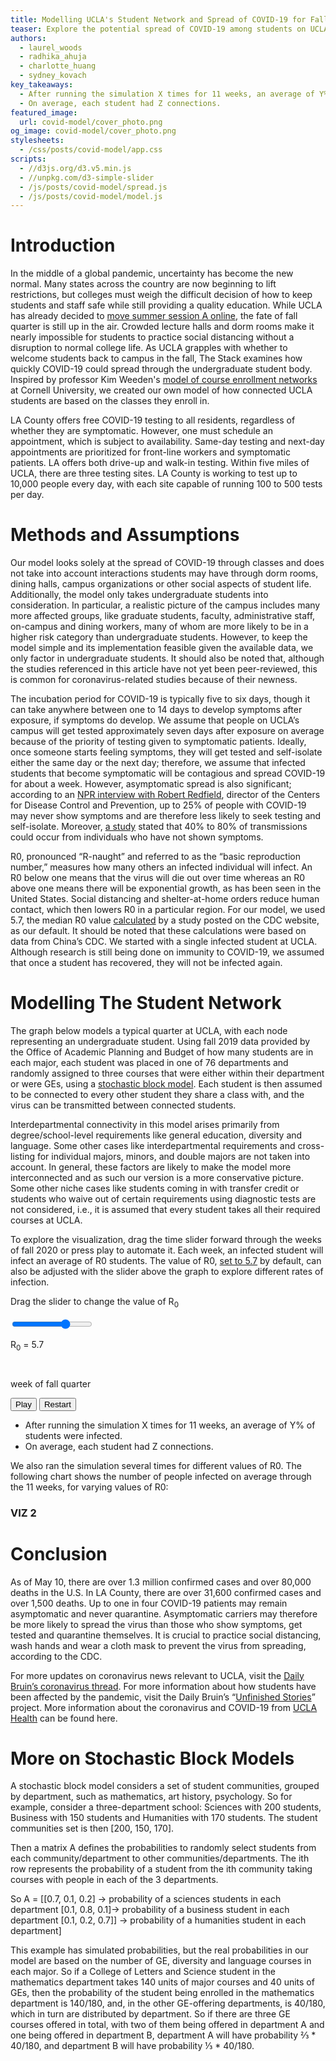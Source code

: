 ```yaml
---
title: Modelling UCLA's Student Network and Spread of COVID-19 for Fall 2020
teaser: Explore the potential spread of COVID-19 among students on UCLA’s campus. What would happen if UCLA students returned in the fall to take in-person classes? We investigate the optimistic and pessimistic scenarios.
authors:
  - laurel_woods
  - radhika_ahuja
  - charlotte_huang
  - sydney_kovach
key_takeaways:
  - After running the simulation X times for 11 weeks, an average of Y% of students were infected. 
  - On average, each student had Z connections.
featured_image:
  url: covid-model/cover_photo.png
og_image: covid-model/cover_photo.png
stylesheets:
  - /css/posts/covid-model/app.css
scripts:
  - //d3js.org/d3.v5.min.js
  - //unpkg.com/d3-simple-slider
  - /js/posts/covid-model/spread.js
  - /js/posts/covid-model/model.js
---
```


# Introduction

In the middle of a global pandemic, uncertainty has become the new normal. Many states across the country are now beginning to lift restrictions, but colleges must weigh the difficult decision of how to keep students and staff safe while still providing a quality education. While UCLA has already decided to [move summer session A online](https://dailybruin.com/2020/04/01/ucla-moves-summer-session-a-online-extending-remote-instruction-through-aug-28/), the fate of fall quarter is still up in the air. Crowded lecture halls and dorm rooms make it nearly impossible for students to practice social distancing without a disruption to normal college life. As UCLA grapples with whether to welcome students back to campus in the fall, The Stack examines how quickly COVID-19 could spread through the undergraduate student body. Inspired by professor Kim Weeden's [model of course enrollment networks](https://twitter.com/weedenkim/status/1258894522127396866?s=21) at Cornell University, we created our own model of how connected UCLA students are based on the classes they enroll in. 

LA County offers free COVID-19 testing to all residents, regardless of whether they are symptomatic. However, one must schedule an appointment, which is subject to availability. Same-day testing and next-day appointments are prioritized for front-line workers and symptomatic patients. LA offers both drive-up and walk-in testing. Within five miles of UCLA, there are three testing sites. LA County is working to test up to 10,000 people every day, with each site capable of running 100 to 500 tests per day.

# Methods and Assumptions

Our model looks solely at the spread of COVID-19 through classes and does not take into account interactions students may have through dorm rooms, dining halls, campus organizations or other social aspects of student life. Additionally, the model only takes undergraduate students into consideration. In particular, a realistic picture of the campus includes many more affected groups, like graduate students, faculty, administrative staff, on-campus and dining workers, many of whom are more likely to be in a higher risk category than undergraduate students. However, to keep the model simple and its implementation feasible given the available data, we only factor in undergraduate students. It should also be noted that, although the studies referenced in this article have not yet been peer-reviewed, this is common for coronavirus-related studies because of their newness.	

The incubation period for COVID-19 is typically five to six days, though it can take anywhere between one to 14 days to develop symptoms after exposure, if symptoms do develop. We assume that people on UCLA’s campus will get tested approximately seven days after exposure on average because of the priority of testing given to symptomatic patients. 
Ideally, once someone starts feeling symptoms, they will get tested and self-isolate either the same day or the next day; therefore, we assume that infected students that become symptomatic will be contagious and spread COVID-19 for about a week. However, asymptomatic spread is also significant; according to an [NPR interview with Robert Redfield](https://www.npr.org/sections/health-shots/2020/03/31/824155179/cdc-director-on-models-for-the-months-to-come-this-virus-is-going-to-be-with-us), director of the Centers for Disease Control and Prevention, up to 25% of people with COVID-19 may never show symptoms and are therefore less likely to seek testing and self-isolate. Moreover, [a study](https://www.medrxiv.org/content/10.1101/2020.04.13.20063529v1) stated that 40% to 80% of transmissions could occur from individuals who have not shown symptoms.

R0, pronounced “R-naught” and referred to as the “basic reproduction number,” measures how many others an infected individual will infect. An R0 below one means that the virus will die out over time whereas an R0 above one means there will be exponential growth, as has been seen in the United States. Social distancing and shelter-at-home orders reduce human contact, which then lowers R0 in a particular region. For our model, we used 5.7, the median R0 value [calculated](https://wwwnc.cdc.gov/eid/article/26/7/20-0282_article) by a study posted on the CDC website, as our default. It should be noted that these calculations were based on data from China’s CDC. We started with a single infected student at UCLA. Although research is still being done on immunity to COVID-19, we assumed that once a student has recovered, they will not be infected again.


# Modelling The Student Network

The graph below models a typical quarter at UCLA, with each node representing an undergraduate student. Using fall 2019 data provided by the Office of Academic Planning and Budget of how many students are in each major, each student was placed in one of 76 departments and randomly assigned to three courses that were either within their department or were GEs, using a [stochastic block model](#more-on-stochastic-block-models). Each student is then assumed to be connected to every other student they share a class with, and the virus can be transmitted between connected students. 

Interdepartmental connectivity in this model arises primarily from degree/school-level requirements like general education, diversity and language. Some other cases like interdepartmental requirements and cross-listing for individual majors, minors, and double majors are not taken into account. In general, these factors are likely to make the model more interconnected and as such our version is a more conservative picture. Some other niche cases like students coming in with transfer credit or students who waive out of certain requirements using diagnostic tests are not considered, i.e., it is assumed that every student takes all their required courses at UCLA.

To explore the visualization, drag the time slider forward through the weeks of fall 2020 or press play to automate it. Each week, an infected student will infect an average of R0 students. The value of R0, [set to 5.7](https://wwwnc.cdc.gov/eid/article/26/7/20-0282_article) by default, can also be adjusted with the slider above the graph to explore different rates of infection. 

<!-- <h3>VIZ 1 - GENERAL CASE</h3>
<div class="loader-wrapper viz1">
  <div class="loader"></div>
</div>
<div id="viz1">
  <div class="r0-slider-wrapper viz1">
    <p class="slider-title r0-title">Drag the slider to change the value of R<sub>0</sub></p>
    <input class="r0slider viz1" type="range" min="0.5" max="8" value="5.7" step="0.1">
    <p class="r0val viz1">R<sub>0</sub> = 5.7</p>
  </div>
  <div class="graph-wrapper">
    <div class="graph viz1"></div>
  </div>
  <div class="row">
    <div class="column stats">
        <p class="viz1 healthy"></p>
        <p class="viz1 infected"></p>
        <p class="viz1 recovered"></p>
    </div>
    <div class="column slider-wrapper">
      <div class="viz1 slider"></div>
      <p class="slider-title">week of fall quarter</p>
    </div>
    <div class="column button-div">
      <button class="viz1 play button" type="button">Play</button>
      <button class="viz1 restart button" type="button">Restart</button>
    </div>
  </div>
</div> -->

<div class="loader-wrapper viz2">
  <div class="loader"></div>
</div>
<div id="viz2">
  <div class="r0-slider-wrapper viz2">
    <p class="slider-title r0-title">Drag the slider to change the value of R<sub>0</sub></p>
    <input class="r0slider viz2" type="range" min="0.5" max="8" value="5.7" step="0.1">
    <p class="r0val viz2">R<sub>0</sub> = 5.7</p>
  </div>
  <div class="graph-wrapper">
    <div class="graph viz2"></div>
  </div>
  <div class="row">
    <div class="column stats">
        <p class="viz2 healthy"></p>
        <p class="viz2 infected"></p>
        <p class="viz2 recovered"></p>
    </div>
    <div class="column slider-wrapper">
      <div class="viz2 slider"></div>
      <p class="slider-title">week of fall quarter</p>
    </div>
    <div class="column button-div">
      <button class="viz2 play button" type="button">Play</button>
      <button class="viz2 restart button" type="button">Restart</button>
    </div>
  </div>
</div>

- After running the simulation X times for 11 weeks, an average of Y% of students were infected. 
- On average, each student had Z connections.

We also ran the simulation several times for different values of R0. The following chart shows the number of people infected on average through the 11 weeks, for varying values of R0:

<h3>VIZ 2</h3>

# Conclusion

As of May 10, there are over 1.3 million confirmed cases and over 80,000 deaths in the U.S. In LA County, there are over 31,600 confirmed cases and over 1,500 deaths. Up to one in four COVID-19 patients may remain asymptomatic and never quarantine. Asymptomatic carriers may therefore be more likely to spread the virus than those who show symptoms, get tested and quarantine themselves. It is crucial to practice social distancing, wash hands and wear a cloth mask to prevent the virus from spreading, according to the CDC.

For more updates on coronavirus news relevant to UCLA, visit the [Daily Bruin’s coronavirus thread](https://features.dailybruin.com/2020/covid-19/). For more information about how students have been affected by the pandemic, visit the Daily Bruin’s “[Unfinished Stories](https://covidstories.dailybruin.com/)” project. More information about the coronavirus and COVID-19 from [UCLA Health](https://www.uclahealth.org/coronavirus) can be found here. 

# More on Stochastic Block Models

A stochastic block model considers a set of student communities, grouped by department, such as mathematics, art history, psychology. So for example, consider a three-department school:  Sciences with 200 students, Business with 150 students and Humanities with 170 students. The student communities set is then [200, 150, 170].

Then a matrix A defines the probabilities to randomly select students from each community/department to other communities/departments. The ith row represents the probability of a student from the ith community taking courses with people in each of the 3 departments.

So A = [[0.7, 0.1, 0.2] → probability of a sciences students in each department
 [0.1, 0.8, 0.1]→ probability of a business student in each department
 [0.1, 0.2, 0.7]] → probability of a humanities student in each department]

This example has simulated probabilities, but the real probabilities in our model are based on the number of GE, diversity and language courses in each major. So if a College of Letters and Science student in the mathematics department takes 140 units of major courses and 40 units of GEs, then the probability of the student being enrolled in the mathematics department is 140/180, and, in the other GE-offering departments, is 40/180, which in turn are distributed by department. So if there are three GE courses offered in total, with two of them being offered in department A and one being offered in department B, department A will have probability ⅔ * 40/180, and department B will have probability ⅓ * 40/180.   

